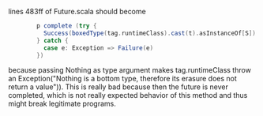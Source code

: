 lines 483ff of Future.scala should become

```scala
        p complete (try {
          Success(boxedType(tag.runtimeClass).cast(t).asInstanceOf[S])
        } catch {
          case e: Exception => Failure(e)
        })
```

because passing Nothing as type argument makes tag.runtimeClass throw an Exception("Nothing is a bottom type, therefore its erasure does not return a value")). This is really bad because then the future is never completed, which is not really expected behavior of this method and thus might break legitimate programs.
